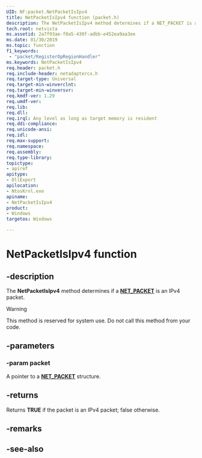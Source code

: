 ```yaml
---
UID: NF:packet.NetPacketIsIpv4
title: NetPacketIsIpv4 function (packet.h)
description: The NetPacketIsIpv4 method determines if a NET_PACKET is an IPv4 packet. This method is reserved for system use. Do not call this method from your code.
tech.root: netvista
ms.assetid: 2a7f93ae-f0a5-430f-adbb-e452ea9aa3ee
ms.date: 01/30/2019
ms.topic: function
f1_keywords:
 - "packet/RegisterOpRegionHandler"
ms.keywords: NetPacketIsIpv4
req.header: packet.h
req.include-header: netadaptercx.h
req.target-type: Universal
req.target-min-winverclnt:
req.target-min-winversvr:
req.kmdf-ver: 1.29
req.umdf-ver:
req.lib:
req.dll:
req.irql: Any level as long as target memory is resident
req.ddi-compliance:
req.unicode-ansi:
req.idl:
req.max-support:
req.namespace:
req.assembly:
req.type-library: 
topictype: 
- apiref
apitype: 
- DllExport
apilocation: 
- NtosKrnl.exe
apiname: 
- NetPacketIsIpv4
product:
- Windows
targetos: Windows

---
```


# NetPacketIsIpv4 function


## -description


The **NetPacketIsIpv4** method determines if a [**NET_PACKET**](ns-packet-_net_packet.md) is an IPv4 packet. 

>[!WARNING]
> This method is reserved for system use. Do not call this method from your code.

## -parameters

### -param packet
A pointer to a [**NET_PACKET**](ns-packet-_net_packet.md) structure.

## -returns

Returns **TRUE** if the packet is an IPv4 packet; false otherwise.

## -remarks


## -see-also
